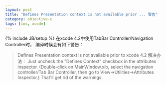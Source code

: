 ```yaml
---
layout: post
title: "Defines Presentation context is not available prior ... 警告"
category: objective-c
tags: [ios, xcode]
---
```

{% include JB/setup %}
在xcode 4.2中使用TabBar Controller/Navigation Controller时， 编译时候会有如下警告：
>Defines Presentation context is not available prior to xcode 4.2
解决办法： 
>Just uncheck the "Defines Context" checkbox in the attributes inspector. (Double-click on MainWindow.xib, select the navigation controller/Tab Bar Controller, then go to View->Utilities->Attributes Inspector.) That'll get rid of the warnings.